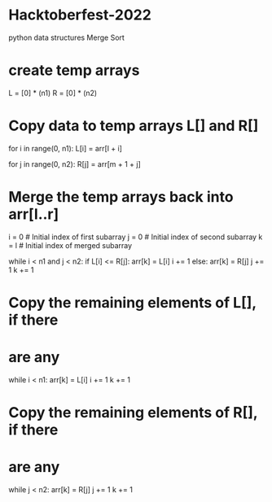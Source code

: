 # Hacktoberfest-2022
python data structures
Merge Sort
# create temp arrays
L = [0] * (n1)
R = [0] * (n2)

# Copy data to temp arrays L[] and R[]
for i in range(0, n1):
	L[i] = arr[l + i]

for j in range(0, n2):
	R[j] = arr[m + 1 + j]

# Merge the temp arrays back into arr[l..r]
i = 0	 # Initial index of first subarray
j = 0	 # Initial index of second subarray
k = l	 # Initial index of merged subarray

while i < n1 and j < n2:
	if L[i] <= R[j]:
		arr[k] = L[i]
		i += 1
	else:
		arr[k] = R[j]
		j += 1
	k += 1

# Copy the remaining elements of L[], if there
# are any
while i < n1:
	arr[k] = L[i]
	i += 1
	k += 1

# Copy the remaining elements of R[], if there
# are any
while j < n2:
	arr[k] = R[j]
	j += 1
	k += 1
